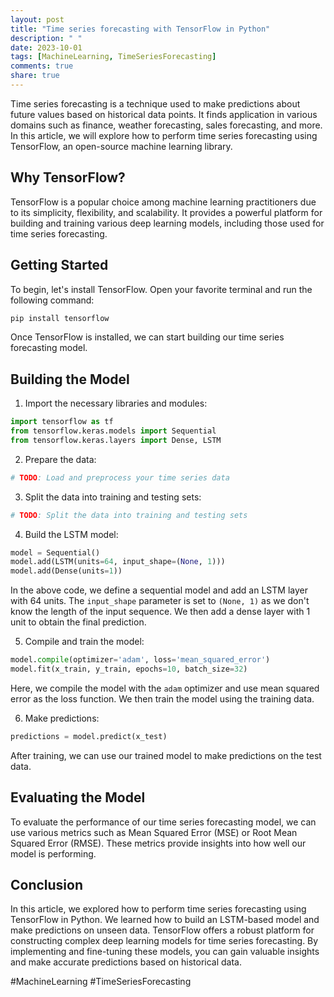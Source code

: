 ```yaml
---
layout: post
title: "Time series forecasting with TensorFlow in Python"
description: " "
date: 2023-10-01
tags: [MachineLearning, TimeSeriesForecasting]
comments: true
share: true
---
```


Time series forecasting is a technique used to make predictions about future values based on historical data points. It finds application in various domains such as finance, weather forecasting, sales forecasting, and more. In this article, we will explore how to perform time series forecasting using TensorFlow, an open-source machine learning library.

## Why TensorFlow?

TensorFlow is a popular choice among machine learning practitioners due to its simplicity, flexibility, and scalability. It provides a powerful platform for building and training various deep learning models, including those used for time series forecasting.

## Getting Started

To begin, let's install TensorFlow. Open your favorite terminal and run the following command:

```python
pip install tensorflow
```

Once TensorFlow is installed, we can start building our time series forecasting model.

## Building the Model

1. Import the necessary libraries and modules:

```python
import tensorflow as tf
from tensorflow.keras.models import Sequential
from tensorflow.keras.layers import Dense, LSTM
```

2. Prepare the data:

```python
# TODO: Load and preprocess your time series data
```

3. Split the data into training and testing sets:

```python
# TODO: Split the data into training and testing sets
```

4. Build the LSTM model:

```python
model = Sequential()
model.add(LSTM(units=64, input_shape=(None, 1)))
model.add(Dense(units=1))
```

In the above code, we define a sequential model and add an LSTM layer with 64 units. The `input_shape` parameter is set to `(None, 1)` as we don't know the length of the input sequence. We then add a dense layer with 1 unit to obtain the final prediction.

5. Compile and train the model:

```python
model.compile(optimizer='adam', loss='mean_squared_error')
model.fit(x_train, y_train, epochs=10, batch_size=32)
```

Here, we compile the model with the `adam` optimizer and use mean squared error as the loss function. We then train the model using the training data.

6. Make predictions:

```python
predictions = model.predict(x_test)
```

After training, we can use our trained model to make predictions on the test data.

## Evaluating the Model

To evaluate the performance of our time series forecasting model, we can use various metrics such as Mean Squared Error (MSE) or Root Mean Squared Error (RMSE). These metrics provide insights into how well our model is performing.

## Conclusion

In this article, we explored how to perform time series forecasting using TensorFlow in Python. We learned how to build an LSTM-based model and make predictions on unseen data. TensorFlow offers a robust platform for constructing complex deep learning models for time series forecasting. By implementing and fine-tuning these models, you can gain valuable insights and make accurate predictions based on historical data.

#MachineLearning #TimeSeriesForecasting
